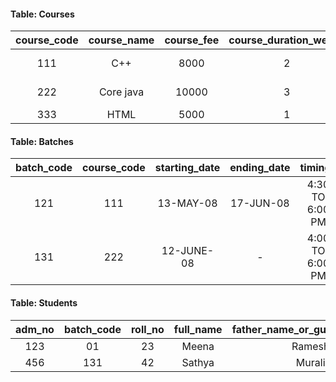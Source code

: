 #### Table: Courses
 | course_code | course_name | course_fee | course_duration_weeks |     pre_req    |
|:-----------:|:-----------:|:----------:|:---------------------:|:--------------:|
|     111     |     C++     |    8000    |           2           |   C Language   |
|     222     |  Core java  |    10000   |           3           | Basics of oops |
|     333     |     HTML    |    5000    |           1           |        -       |

#### Table: Batches
| batch_code | course_code | starting_date | ending_date |     timings     |
|:----------:|:-----------:|:-------------:|:-----------:|:---------------:|
|     121    |     111     |   13-MAY-08   |  17-JUN-08  | 4:30 TO 6:00 PM |
|     131    |     222     |   12-JUNE-08  |  -          | 4:00 TO 6:00 PM |

#### Table: Students
| adm_no | batch_code | roll_no | full_name | father_name_or_guardian_name |        email_id        |  phone_no  | date_of_joining |
|:------:|:----------:|:-------:|:---------:|:----------------------------:|:----------------------:|:----------:|:---------------:|
|   123  |     01     |    23   |   Meena   |            Ramesh            |  meenaramesh@gmail.com | 9362931110 |    13-MAY-08    |
|   456  |     131    |    42   |   Sathya  |            Murali            | sathyamurali@gmail.com | 9837489490 |    12-JUNE-08   |
